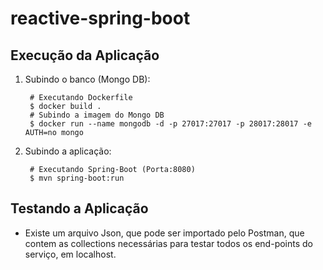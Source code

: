 # reactive-spring-boot


## Execução da Aplicação


1. Subindo o banco (Mongo DB):

		# Executando Dockerfile
		$ docker build .
		# Subindo a imagem do Mongo DB
		$ docker run --name mongodb -d -p 27017:27017 -p 28017:28017 -e AUTH=no mongo

2. Subindo a aplicação:

		# Executando Spring-Boot (Porta:8080)
		$ mvn spring-boot:run
		
## Testando a Aplicação

* Existe um arquivo Json, que pode ser importado pelo Postman, que contem as collections necessárias para testar todos os end-points do serviço, em localhost.